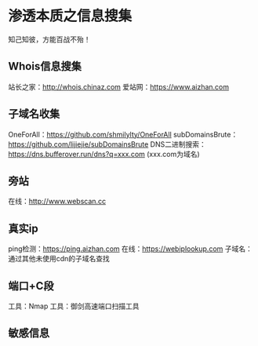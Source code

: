 # 渗透本质之信息搜集
知己知彼，方能百战不殆！
## Whois信息搜集
站长之家：http://whois.chinaz.com
爱站网：https://www.aizhan.com
## 子域名收集
OneForAll：https://github.com/shmilylty/OneForAll
subDomainsBrute：https://github.com/lijiejie/subDomainsBrute
DNS二进制搜索：https://dns.bufferover.run/dns?q=xxx.com (xxx.com为域名)
## 旁站
在线：http://www.webscan.cc
## 真实ip
ping检测：https://ping.aizhan.com
在线：https://webiplookup.com
子域名：通过其他未使用cdn的子域名查找
## 端口+C段
工具：Nmap
工具：御剑高速端口扫描工具
## 敏感信息
